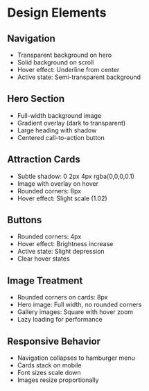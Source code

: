 # Design Elements

## Navigation

- Transparent background on hero
- Solid background on scroll
- Hover effect: Underline from center
- Active state: Semi-transparent background

## Hero Section

- Full-width background image
- Gradient overlay (dark to transparent)
- Large heading with shadow
- Centered call-to-action button

## Attraction Cards

- Subtle shadow: 0 2px 4px rgba(0,0,0,0.1)
- Image with overlay on hover
- Rounded corners: 8px
- Hover effect: Slight scale (1.02)

## Buttons

- Rounded corners: 4px
- Hover effect: Brightness increase
- Active state: Slight depression
- Clear hover states

## Image Treatment

- Rounded corners on cards: 8px
- Hero image: Full width, no rounded corners
- Gallery images: Square with hover zoom
- Lazy loading for performance

## Responsive Behavior

- Navigation collapses to hamburger menu
- Cards stack on mobile
- Font sizes scale down
- Images resize proportionally
